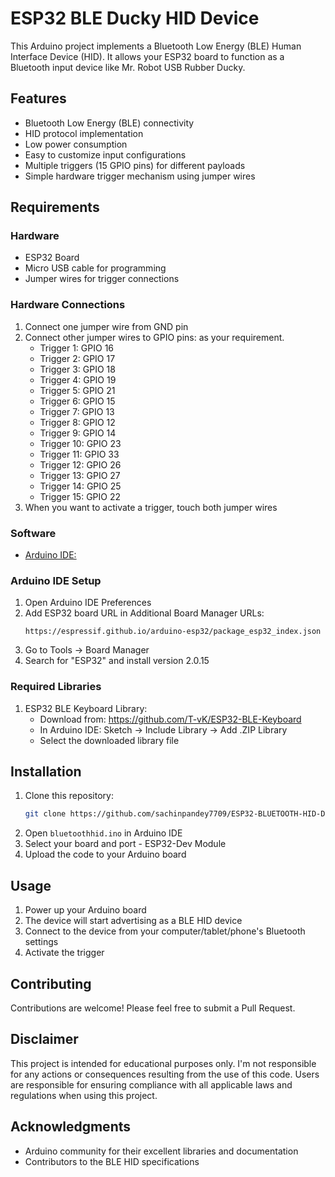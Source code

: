 # ESP32 BLE Ducky HID Device

This Arduino project implements a Bluetooth Low Energy (BLE) Human Interface Device (HID). It allows your ESP32 board to function as a Bluetooth input device like Mr. Robot USB Rubber Ducky.

## Features

- Bluetooth Low Energy (BLE) connectivity
- HID protocol implementation
- Low power consumption
- Easy to customize input configurations
- Multiple triggers (15 GPIO pins) for different payloads
- Simple hardware trigger mechanism using jumper wires

## Requirements

### Hardware
- ESP32 Board
- Micro USB cable for programming
- Jumper wires for trigger connections

### Hardware Connections
1. Connect one jumper wire from GND pin
2. Connect other jumper wires to GPIO pins: as your requirement.
   - Trigger 1: GPIO 16
   - Trigger 2: GPIO 17
   - Trigger 3: GPIO 18
   - Trigger 4: GPIO 19
   - Trigger 5: GPIO 21
   - Trigger 6: GPIO 15
   - Trigger 7: GPIO 13
   - Trigger 8: GPIO 12
   - Trigger 9: GPIO 14
   - Trigger 10: GPIO 23
   - Trigger 11: GPIO 33
   - Trigger 12: GPIO 26
   - Trigger 13: GPIO 27
   - Trigger 14: GPIO 25
   - Trigger 15: GPIO 22
3. When you want to activate a trigger, touch both jumper wires

### Software
- [Arduino IDE:](https://www.arduino.cc/en/software/)

### Arduino IDE Setup
1. Open Arduino IDE Preferences
2. Add ESP32 board URL in Additional Board Manager URLs:
   ```
   https://espressif.github.io/arduino-esp32/package_esp32_index.json
   ```
3. Go to Tools -> Board Manager
4. Search for "ESP32" and install version 2.0.15

### Required Libraries
1. ESP32 BLE Keyboard Library:
   - Download from: https://github.com/T-vK/ESP32-BLE-Keyboard
   - In Arduino IDE: Sketch -> Include Library -> Add .ZIP Library
   - Select the downloaded library file

## Installation

1. Clone this repository:
   ```bash
   git clone https://github.com/sachinpandey7709/ESP32-BLUETOOTH-HID-DEVICE.git
   ```
2. Open `bluetoothhid.ino` in Arduino IDE
3. Select your board and port - ESP32-Dev Module
4. Upload the code to your Arduino board

## Usage

1. Power up your Arduino board
2. The device will start advertising as a BLE HID device
3. Connect to the device from your computer/tablet/phone's Bluetooth settings
4. Activate the trigger

## Contributing

Contributions are welcome! Please feel free to submit a Pull Request.

## Disclaimer

This project is intended for educational purposes only. I'm not responsible for any actions or consequences resulting from the use of this code. Users are responsible for ensuring compliance with all applicable laws and regulations when using this project.

## Acknowledgments

- Arduino community for their excellent libraries and documentation
- Contributors to the BLE HID specifications
